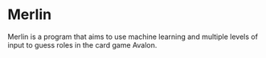 # Merlin
Merlin is a program that aims to use machine learning and multiple levels of input to guess roles in the card game Avalon.

